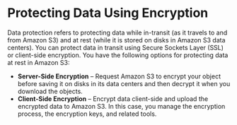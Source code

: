 # Protecting Data Using Encryption<a name="UsingEncryption"></a>

Data protection refers to protecting data while in\-transit \(as it travels to and from Amazon S3\) and at rest \(while it is stored on disks in Amazon S3 data centers\)\. You can protect data in transit using Secure Sockets Layer \(SSL\) or client\-side encryption\. You have the following options for protecting data at rest in Amazon S3:
+ **Server\-Side Encryption** – Request Amazon S3 to encrypt your object before saving it on disks in its data centers and then decrypt it when you download the objects\. 
+ **Client\-Side Encryption** – Encrypt data client\-side and upload the encrypted data to Amazon S3\. In this case, you manage the encryption process, the encryption keys, and related tools\.